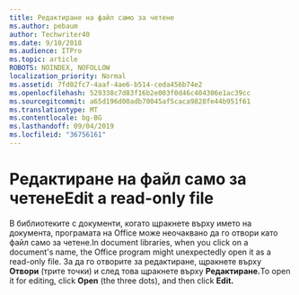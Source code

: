 ```yaml
---
title: Редактиране на файл само за четене
ms.author: pebaum
author: Techwriter40
ms.date: 9/10/2018
ms.audience: ITPro
ms.topic: article
ROBOTS: NOINDEX, NOFOLLOW
localization_priority: Normal
ms.assetid: 7fd02fc7-4aaf-4ae6-b514-ceda456b74e2
ms.openlocfilehash: 529338c7d83f16b2e003f0d46c404306e1ac39cc
ms.sourcegitcommit: a65d196d00adb70045af5caca9828fe44b951f61
ms.translationtype: MT
ms.contentlocale: bg-BG
ms.lasthandoff: 09/04/2019
ms.locfileid: "36756161"
---
```

# <a name="edit-a-read-only-file"></a><span data-ttu-id="17e76-102">Редактиране на файл само за четене</span><span class="sxs-lookup"><span data-stu-id="17e76-102">Edit a read-only file</span></span>

<span data-ttu-id="17e76-103">В библиотеките с документи, когато щракнете върху името на документа, програмата на Office може неочаквано да го отвори като файл само за четене.</span><span class="sxs-lookup"><span data-stu-id="17e76-103">In document libraries, when you click on a document's name, the Office program might unexpectedly open it as a read-only file.</span></span> <span data-ttu-id="17e76-104">За да го отворите за редактиране, щракнете върху **Отвори** (трите точки) и след това щракнете върху **Редактиране.**</span><span class="sxs-lookup"><span data-stu-id="17e76-104">To open it for editing, click **Open** (the three dots), and then click **Edit.**</span></span>
  

